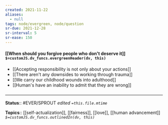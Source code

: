 ```yaml
---
created: 2021-11-22 
aliases:
  - null
tags: node/evergreen, node/question 
sr-due: 2021-12-28
sr-interval: 5
sr-ease: 150
---
```


#### [[When should you forgive people who don't deserve it]] `$=customJS.dv_funcs.evergreenHeader(dv, this)`

- [[Accepting responsibility is not only about your actions]]
- [[There aren't any downsides to working through trauma]]
- [[We carry our childhood wounds into adulthood]]
- [[Human's have an inability to admit that they are wrong]]

### <hr class="footnote"/>

**Status**:: #EVER/SPROUT 
*edited `=this.file.mtime`*

**Topics**:: [[self-actualization]], [[fairness]], [[love]], [[human advancement]]
*`$=customJS.dv_funcs.outlinedIn(dv, this)`*
